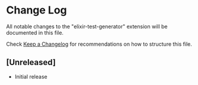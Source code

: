 # Change Log
All notable changes to the "elixir-test-generator" extension will be documented in this file.

Check [Keep a Changelog](http://keepachangelog.com/) for recommendations on how to structure this file.

## [Unreleased]
- Initial release